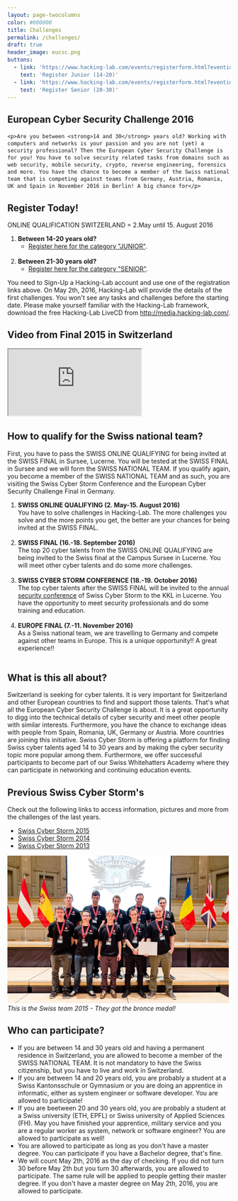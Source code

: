 ```yaml
---
layout: page-twocolumns
color: #000000
title: Challenges
permalink: /challenges/
draft: true
header_image: eucsc.png
buttons:
  - link: 'https://www.hacking-lab.com/events/registerform.html?eventid=1037&uk=dWSXpQCpjjBF9JVvKcpZi33yyPxAi7zS'
    text: 'Register Junior (14-20)'
  - link: 'https://www.hacking-lab.com/events/registerform.html?eventid=1038&uk=bjbtyzbe443u7kZPZDpRPSG33d4cehAP'
    text: 'Register Senior (20-30)'
---
```



<article>
	<h2>European Cyber Security Challenge 2016</h2>

	<p>Are you between <strong>14 and 30</strong> years old? Working with computers and networks is your passion and you are not (yet) a security professional? Then the European Cyber Security Challenge is for you! You have to solve security related tasks from domains such as web security, mobile security, crypto, reverse engineering, forensics and more. You have the chance to become a member of the Swiss national team that is competing against teams from Germany, Austria, Romania, UK and Spain in November 2016 in Berlin! A big chance for</p>
</article>

<article>
	<h2>Register Today!</h2>
	<p>
	ONLINE QUALIFICATION SWITZERLAND = 2.May until 15. August 2016 
	<br>
	</p>
	<ol>
		<li>
			<strong>Between 14-20 years old?</strong>
			<ul>
				<li>
					<a href="https://www.hacking-lab.com/events/registerform.html?eventid=1037&uk=dWSXpQCpjjBF9JVvKcpZi33yyPxAi7zS
" target="_blank">Register here for the category "JUNIOR"</a>.
				</li>
			</ul>
		</li>
		<br>
		<li>
			<strong>Between 21-30 years old?</strong>
			<ul>
				<li>
					<a href="https://www.hacking-lab.com/events/registerform.html?eventid=1038&uk=bjbtyzbe443u7kZPZDpRPSG33d4cehAP
" target="_blank">Register here for the category "SENIOR"</a>.
				</li>
			</ul>
		</li>
	</ol>
	<p>
	You need to Sign-Up a Hacking-Lab account and use one of the registration links above. On May 2th, 2016, Hacking-Lab will provide the details of the first challenges. You won't see any tasks and challenges before the starting date. Please make yourself familiar with the Hacking-Lab framework, download the free Hacking-Lab LiveCD from <a target="_blank" href="http://media.hacking-lab.com/">http://media.hacking-lab.com/</a>. 
	</p>
</article>

<article>
	<h2>Video from Final 2015 in Switzerland</h2>
    <div class="theme-video embed-responsive embed-responsive-16by9">
    <iframe class="embed-responsive-item" src="https://www.youtube.com/embed/y_DZHr8pKUI"></iframe>
    </div>
</article>

<article>
	<h2>How to qualify for the Swiss national team?</h2>
	<p>
	First, you have to pass the SWISS ONLINE QUALIFYING for being invited at the SWISS FINAL in Sursee, Lucerne. You will be tested at the SWISS FINAL in Sursee and we will form the SWISS NATIONAL TEAM. If you qualify again, you become a member of the SWISS NATIONAL TEAM and as such, you are visiting the Swiss Cyber Storm Conference and the European Cyber Security Challenge Final in Germany. 
	<br>
	</p>
	<ol>
		<li>
			<strong>SWISS ONLINE QUALIFYING (2. May-15. August 2016)</strong>
			<br>
			You have to solve challenges in Hacking-Lab. The more challenges you solve and the more points you get, the better are your chances for being invited at the SWISS FINAL. 
			<br><br>
		</li>
		<li>
			<strong>SWISS FINAL (16.-18. September 2016)</strong>
			<br>
			The top 20 cyber talents from the SWISS ONLINE QUALIFYING are being invited to the Swiss final at the Campus Sursee in Lucerne. You will meet other cyber talents and do some more challenges.  
			<br><br>
		</li>
		<li>
			<strong>SWISS CYBER STORM CONFERENCE (18.-19. October 2016)</strong>
			<br>
			The top cyber talents after the SWISS FINAL will be invited to the annual <a href="/conference/">security conference</a> of Swiss Cyber Storm to the KKL in Lucerne. You have the opportunity to meet security professionals and do some training and education.
			<br><br>
		</li>
		<li>
			<strong>EUROPE FINAL (7.-11. November 2016)</strong>
			<br>
			As a Swiss national team, we are travelling to Germany and compete against other teams in Europe. This is a unique opportunity!! A great experience!!
			<br><br>
		</li>
	</ol>
</article>

<article>
<h2>What is this all about?</h2>
	Switzerland is seeking for cyber talents. It is very important for Switzerland and other European countries to find and support those talents. That's what all the European Cyber Security Challenge is about. It is a great opportunity to digg into the technical details of cyber security and meet other people with similar interests. Furthermore, you have the chance to exchange ideas with people from Spain, Romania, UK, Germany or Austria. More countries are joining this initiative. Swiss Cyber Storm is offering a platform for finding Swiss cyber talents aged 14 to 30 years and by making the cyber security topic more popular among them. Furthermore, we offer successful participants to become part of our	Swiss Whitehatters Academy where they can participate in networking and continuing education events.
</article>



<article>
<h2>Previous Swiss Cyber Storm's</h2>
Check out the following links to access information, pictures and more from the challenges of the last years.
<ul class="fa-ul">
<li>
<i class="fa-li fa fa-check-square"></i>
<a target="_blank" href="http://2015.swisscyberstorm.com/">Swiss Cyber Storm 2015</a>
</li>
<li>
<i class="fa-li fa fa-check-square"></i>
<a target="_blank" href="http://2014.swisscyberstorm.com/">Swiss Cyber Storm 2014</a>
</li>
<li>
<i class="fa-li fa fa-check-square"></i>
<a target="_blank" href="http://2013.swisscyberstorm.com/">Swiss Cyber Storm 2013</a>
</li>
</ul>
	<div style="max-width: 500px">
	<img src="/img/swiss-team-2015.jpg">
	<i>This is the Swiss team 2015 - They got the bronce medal!</i>
	</div>
</article>

<article>
<h2>Who can participate?</h2>
	 <ul class="list-group">
		  <li class="list-group-item">If you are between 14 and 30 years old and having a permanent residence in Switzerland, you are allowed to become a member of the SWISS NATIONAL TEAM. It is not mandatory to have the Swiss citizenship, but you have to live and work in Switzerland. </li>
		  <li class="list-group-item">If you are between 14 and 20 years old, you are probably a student at a Swiss Kantonsschule or Gymnasium or you are doing an apprentice in informatic, either as system engineer or software developer. You are allowed to participate!</li>
		  <li class="list-group-item">If you are beetween 20 and 30 years old, you are probably a student at a Swiss university (ETH, EPFL) or Swiss university of Applied Sciences (FH). May you have finished your apprentice, military service and you are a regular worker as system, network or software engineer? You are allowed to participate as well!</li>
		  <li class="list-group-item">You are allowed to participate as long as you don't have a master degree. You can participate if you have a Bachelor degree, that's fine. </li>
		  <li class="list-group-item">We will count May 2th, 2016 as the day of checking. If you did not turn 30 before May 2th but you turn 30 afterwards, you are allowed to participate. The same rule will be applied to people getting their master degree. If you don't have a master degree on May 2th, 2016, you are allowed to participate. </li>
	</ul>
</article>
